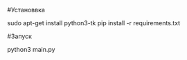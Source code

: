 #Установвка

sudo apt-get install python3-tk
pip install -r requirements.txt

#Запуск

python3 main.py
